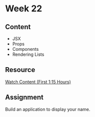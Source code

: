 # Week 22

## Content

- JSX
- Props
- Components
- Rendering Lists

## Resource

[Watch Content (First 1:15 Hours)](https://youtu.be/qnwFpjIqsrA?si=SexKw2ziOflDi8cW)

## Assignment

Build an application to display your name.
